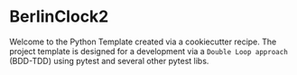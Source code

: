 # BerlinClock2

Welcome to the Python Template created via a cookiecutter recipe. The project template is designed for a development via a `Double Loop approach` (BDD-TDD) using pytest and several other pytest libs.